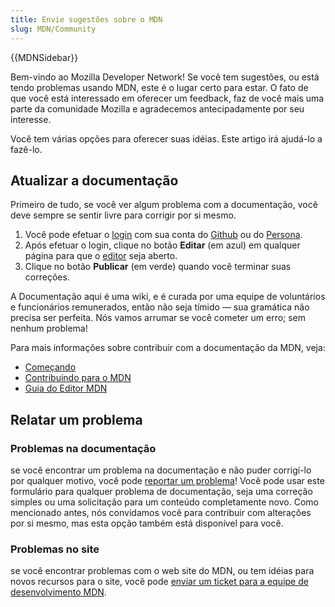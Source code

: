 ```yaml
---
title: Envie sugestões sobre o MDN
slug: MDN/Community
---
```


{{MDNSidebar}}

Bem-vindo ao Mozilla Developer Network! Se você tem sugestões, ou está tendo problemas usando MDN, este é o lugar certo para estar. O fato de que você está interessado em oferecer um feedback, faz de você mais uma parte da comunidade Mozilla e agradecemos antecipadamente por seu interesse.

Você tem várias opções para oferecer suas idéias. Este artigo irá ajudá-lo a fazê-lo.

## Atualizar a documentação

Primeiro de tudo, se você ver algum problema com a documentação, você deve sempre se sentir livre para corrigir por si mesmo.

1. Você pode efetuar o [login](/pt-BR/docs/MDN/Contribute/Howto/Create_an_MDN_account) com sua conta do [Github](https://github.com/) ou do [Persona](https://www.persona.org/).
2. Após efetuar o login, clique no botão **Editar** (em azul) em qualquer página para que o [editor](/pt-BR/docs/MDN/Contribute/Editor) seja aberto.
3. Clique no botão **Publicar** (em verde) quando você terminar suas correções.

A Documentação aqui é uma wiki, e é curada por uma equipe de voluntários e funcionários remunerados, então não seja tímido — sua gramática não precisa ser perfeita. Nós vamos arrumar se você cometer um erro; sem nenhum problema!

Para mais informações sobre contribuir com a documentação da MDN, veja:

- [Começando](/pt-BR/docs/Project:en/Project:Getting_started)
- [Contribuindo para o MDN](/pt-BR/docs/MDN/Contribute)
- [Guia do Editor MDN](/pt-BR/docs/MDN/Contribute/Editor)

## Relatar um problema

### Problemas na documentação

se você encontrar um problema na documentação e não puder corrigí-lo por qualquer motivo, você pode [reportar um problema](https://github.com/mdn/sprints/issues/new?template=issue-template.md&projects=mdn/sprints/2&labels=user-report)! Você pode usar este formulário para qualquer problema de documentação, seja uma correção simples ou uma solicitação para um conteúdo completamente novo. Como mencionado antes, nós convidamos você para contribuir com alterações por si mesmo, mas esta opção também está disponível para você.

### Problemas no site

se você encontrar problemas com o web site do MDN, ou tem idéias para novos recursos para o site, você pode [enviar um ticket para a equipe de desenvolvimento MDN](https://bugzilla.mozilla.org/form.mdn).
